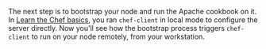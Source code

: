 The next step is to bootstrap your node and run the Apache cookbook on it. In [Learn the Chef basics](/learn-the-basics/ubuntu/), you ran `chef-client` in local mode to configure the server directly. Now you'll see how the bootstrap process triggers `chef-client` to run on your node remotely, from your workstation.
